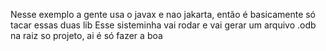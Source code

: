 Nesse exemplo a gente usa o javax e nao jakarta, então é basicamente só tacar essas duas lib
Esse sisteminha vai rodar e vai gerar um arquivo .odb na raiz so projeto, ai é só fazer a boa
